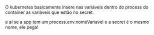 O kubernetes basicamente insere nas variáveis dentro do process do container as variáveis que estão no secret. 

e ai se a app tem um process.env.nomeVariavel e a secret é o mesmo nome, ele pega!


